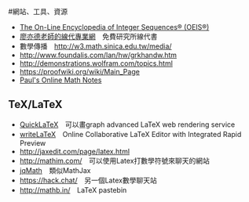 #網站、工具、資源

* [The On-Line Encyclopedia of Integer Sequences® (OEIS®)](http://oeis.org/)
* [廖亦德老師的線代專業網](http://mail.im.tku.edu.tw/~idliaw/)　免費研究所線代書
* 數學傳播　<http://w3.math.sinica.edu.tw/media/>
* <http://www.foundalis.com/lan/hw/grkhandw.htm>
* <http://demonstrations.wolfram.com/topics.html>
* <https://proofwiki.org/wiki/Main_Page>
* [Paul's Online Math Notes](http://tutorial.math.lamar.edu/)

## TeX/LaTeX
* [QuickLaTeX](http://www.quicklatex.com/)　可以畫graph advanced LaTeX web rendering service
* [writeLaTeX](https://www.writelatex.com/)　Online Collaborative LaTeX Editor with Integrated Rapid Preview
* http://jaxedit.com/page/latex.html
* <http://mathim.com/>　可以使用Latex打數學符號來聊天的網站
* [jqMath](http://mathscribe.com/author/jqmath.html)　類似MathJax
* <https://hack.chat/>　另一個Latex數學聊天站
* <http://mathb.in/>　LaTeX pastebin
